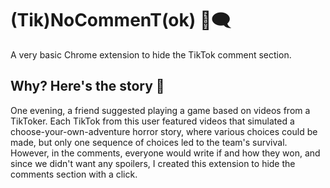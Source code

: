 # (Tik)NoCommenT(ok) 🚫🗨️
A very basic Chrome extension to hide the TikTok comment section.

## Why? Here's the story 📜
One evening, a friend suggested playing a game based on videos from a TikToker. Each TikTok from this user featured videos that simulated a choose-your-own-adventure horror story, where various choices could be made, but only one sequence of choices led to the team's survival. 
However, in the comments, everyone would write if and how they won, and since we didn't want any spoilers, I created this extension to hide the comments section with a click.
